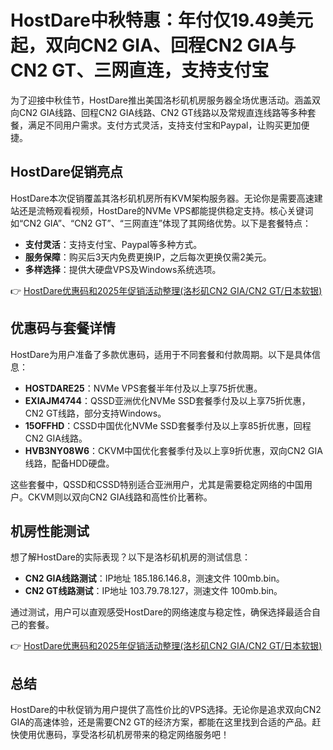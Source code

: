 # HostDare中秋特惠：年付仅19.49美元起，双向CN2 GIA、回程CN2 GIA与CN2 GT、三网直连，支持支付宝

为了迎接中秋佳节，HostDare推出美国洛杉矶机房服务器全场优惠活动。涵盖双向CN2 GIA线路、回程CN2 GIA线路、CN2 GT线路以及常规直连线路等多种套餐，满足不同用户需求。支付方式灵活，支持支付宝和Paypal，让购买更加便捷。

## HostDare促销亮点

HostDare本次促销覆盖其洛杉矶机房所有KVM架构服务器。无论你是需要高速建站还是流畅观看视频，HostDare的NVMe VPS都能提供稳定支持。核心关键词如“CN2 GIA”、“CN2 GT”、“三网直连”体现了其网络优势。以下是套餐特点：

- **支付灵活**：支持支付宝、Paypal等多种方式。
- **服务保障**：购买后3天内免费更换IP，之后每次更换仅需2美元。
- **多样选择**：提供大硬盘VPS及Windows系统选项。

👉 [HostDare优惠码和2025年促销活动整理(洛杉矶CN2 GIA/CN2 GT/日本软银)](https://bit.ly/hostdare)

## 优惠码与套餐详情

HostDare为用户准备了多款优惠码，适用于不同套餐和付款周期。以下是具体信息：

- **HOSTDARE25**：NVMe VPS套餐半年付及以上享75折优惠。
- **EXIAJM4744**：QSSD亚洲优化NVMe SSD套餐季付及以上享75折优惠，CN2 GT线路，部分支持Windows。
- **15OFFHD**：CSSD中国优化NVMe SSD套餐季付及以上享85折优惠，回程CN2 GIA线路。
- **HVB3NY08W6**：CKVM中国优化套餐季付及以上享9折优惠，双向CN2 GIA线路，配备HDD硬盘。

这些套餐中，QSSD和CSSD特别适合亚洲用户，尤其是需要稳定网络的中国用户。CKVM则以双向CN2 GIA线路和高性价比著称。

## 机房性能测试

想了解HostDare的实际表现？以下是洛杉矶机房的测试信息：

- **CN2 GIA线路测试**：IP地址 185.186.146.8，测速文件 100mb.bin。
- **CN2 GT线路测试**：IP地址 103.79.78.127，测速文件 100mb.bin。

通过测试，用户可以直观感受HostDare的网络速度与稳定性，确保选择最适合自己的套餐。

👉 [HostDare优惠码和2025年促销活动整理(洛杉矶CN2 GIA/CN2 GT/日本软银)](https://bit.ly/hostdare)

## 总结

HostDare的中秋促销为用户提供了高性价比的VPS选择。无论你是追求双向CN2 GIA的高速体验，还是需要CN2 GT的经济方案，都能在这里找到合适的产品。赶快使用优惠码，享受洛杉矶机房带来的稳定网络服务吧！